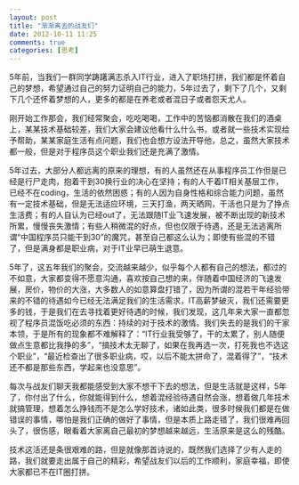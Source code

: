 ```yaml
---
layout: post
title: "渐渐离去的战友们"
date: 2012-10-11 11:25
comments: true
categories: [思考]
---
```


5年前，当我们一群同学踌躇满志杀入IT行业，进入了职场打拼，我们都是怀着自己的梦想，希望通过自己的努力证明自己的能力，5年过去了，剩下了几个，又剩下几个还怀着梦想的人，更多的都是在养老或者混日子或者怨天尤人。

刚开始工作那会，我们经常聚会，吃吃喝喝，工作中的苦恼都消散在我们的酒桌上，某某技术基础较差，我们大家会建议他看什么什么书，或者就一些技术实现给予帮助，某某家庭生活有点问题，我们也会想方设法开导他，总之，虽然大家技术都一般，但是对于程序员这个职业我们还是充满了激情。

5年过去，大部分人都远离的原来的理想，有的人虽然还在从事程序员工作但是已经是行尸走肉，抱着干到30换行业的决心在坚持；有的人干着IT相关基层工作，已经不在coding，生活的依然困惑；有的人因为自身性格和综合能力问题，虽然有一定技术基础，但是无法适应环境，三天打渔，两天晒网，干活也只是为了挣点生活费；有的人自认为已经out了，无法跟随IT业飞速发展，被不断出现的新技术所累，慢慢丧失激情；有些人稍微混的好点，但也仅限于待遇，还是无法逃离所谓“中国程序员只能干到30”的魔咒，甚至自己都这么认为；即使有些混的不错了，但是满身都是职业病，对于IT业早已萌生退意。

5年了，这五年我们的聚会，交流越来越少，似乎每个人都有自己的想法，都过的不如意，大家都变得不愿意沟通，喜欢按自己想的来，伴随着中国经济的飞速发展，房价，物价的大涨，大多数人的如意算盘打错了，因为所谓的混若干年经验带来的不错的待遇如今已经无法满足我们的生活需求，IT高薪梦破灭，我们还需要更多的钱，于是我们在去寻找着更好待遇的时候，我们发现，这几年来大家一直都忽视了程序员混饭吃必须的东西：持续的对于技术的激情。我们失去的是我们的干家本领，于是所有的现象都不难解释了：“IT行业我受够了，干的太累了，别人随便做点生意都比我挣的多”，“搞技术太无聊了，如果在我再选一次，打死我也不选这个职业”，“最近检查出了很多职业病，哎，以后不能太拼命了，混着得了”，“技术还不都是那些东西，学起来也没意思”。

每次与战友们聊天我都能感受到大家不想干下去的想法，但是生活就是这样，5年了，你付出了什么，你就能得到什么，想着混经验待遇自然会涨，想着做几年技术就搞管理，想着怎么挣钱而不是怎么学好技术，诸如此类，很多时候我们都是在做错误的事情，哪怕是我们正确的做好了事情，但是本质上路走错了，我们很难再回头了，很伤感，眼看着大家离自己最初的梦想越来越远，生活原来是这么的残酷。

技术这活还是条很艰难的路，但是就像那首诗说的，既然我们选择了少有人走的路，我们就要走出属于自己的精彩，希望战友们以后的工作顺利，家庭幸福，即使大家都已不在IT圈打拼。
